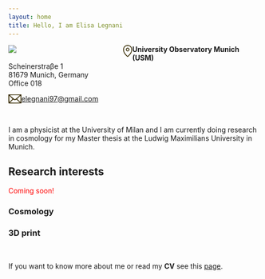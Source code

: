```yaml
---
layout: home
title: Hello, I am Elisa Legnani
---
```


<img class="circular-img" align="left" width=230 src="https://user-images.githubusercontent.com/62106779/137625586-57dcda5d-302e-4226-bc19-102b6a67537b.jpg"/>

<img class="thumbnail-img" align="left" height=24 src="/assets/img/img_location.png"/> **University Observatory Munich (USM)** <br>
Scheinerstraβe 1 <br>
81679 Munich, Germany <br>
Office 018

<img class="thumbnail-img" align="left" height=18 src="/assets/img/img_mail.png"/> [elegnani97@gmail.com](mailto:elegnani97@gmail.com)

<br>

I am a physicist at the University of Milan and I am currently doing research in cosmology for my Master thesis at the Ludwig Maximilians University in Munich.

## Research interests

<p style="color:red">Coming soon!</p>

### Cosmology

### 3D print

<br>

If you want to know more about me or read my **CV** see this [page](https://elisalegnani.github.io/aboutme).
